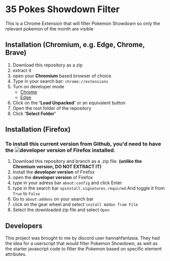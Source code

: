 # 35 Pokes Showdown Filter
This is a Chrome Extension that will filter Pokemon Showdown so only the relevant pokemon of the month are visible

## Installation (Chromium, e.g. Edge, Chrome, Brave)

1. Download this repository as a zip
2. extract it
3. open your **Chromium** based browser of choice
4. Type in your search bar: `chrome://extensions`
5. Turn on developer mode
   * [Chrome](https://support.google.com/chrome/thread/155712634?hl=en&msgid=157192351)
   * [Edge](https://learn.microsoft.com/en-us/microsoft-edge/extensions-chromium/getting-started/extension-sideloading)
6. Click on the **'Load Unpacked'** or an equivalent button
7. Open the root folder of the repository
8. Click **'Select Folder'**


## Installation (Firefox)
### To install this current version from Github, you'd need to have the ![developer version of Firefox](https://www.mozilla.org/en-US/firefox/developer) installed.

1. Download this repository and branch as a .zip file. **(unlike the Chromium version, DO NOT EXTRACT IT)**
2. Install the **developer version** of Firefox
3. open the **developer version** of Firefox
4. type in your adress bar `about:config` and click Enter
5. type in the search bar `xpinstall.signatures.required` And toggle it from `True` to `False`
6. Go to `about:addons` on your search bar
7. click on the gear wheel and select `install Addon from File`
8. Select the downloaded zip file and select `Open`


## Developers
This project was brought to me by discord user hannahfantasia. They had the idea for a userscript that would filter Pokemon Showdown, as well as the starter javascript code to filter the Pokemon based on specific element attributes.
